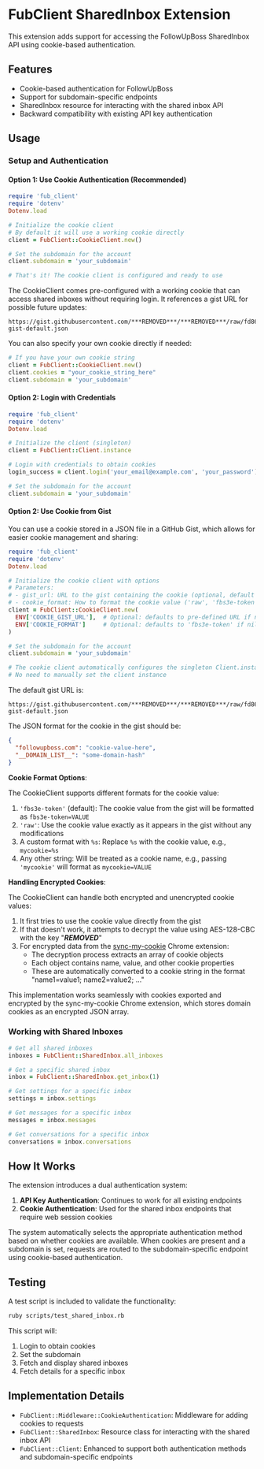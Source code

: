 # FubClient SharedInbox Extension

This extension adds support for accessing the FollowUpBoss SharedInbox API using cookie-based authentication.

## Features

- Cookie-based authentication for FollowUpBoss
- Support for subdomain-specific endpoints 
- SharedInbox resource for interacting with the shared inbox API
- Backward compatibility with existing API key authentication

## Usage

### Setup and Authentication

#### Option 1: Use Cookie Authentication (Recommended)

```ruby
require 'fub_client'
require 'dotenv'
Dotenv.load

# Initialize the cookie client
# By default it will use a working cookie directly
client = FubClient::CookieClient.new()

# Set the subdomain for the account
client.subdomain = 'your_subdomain'

# That's it! The cookie client is configured and ready to use
```

The CookieClient comes pre-configured with a working cookie that can access shared inboxes without requiring login. It references a gist URL for possible future updates:

```
https://gist.githubusercontent.com/***REMOVED***/***REMOVED***/raw/fd866d47dbe218790b81884f12ad7e17bc9fe144/kevast-gist-default.json
```

You can also specify your own cookie directly if needed:

```ruby
# If you have your own cookie string
client = FubClient::CookieClient.new()
client.cookies = "your_cookie_string_here"
client.subdomain = 'your_subdomain'
```

#### Option 2: Login with Credentials

```ruby
require 'fub_client'
require 'dotenv'
Dotenv.load

# Initialize the client (singleton)
client = FubClient::Client.instance

# Login with credentials to obtain cookies
login_success = client.login('your_email@example.com', 'your_password')

# Set the subdomain for the account
client.subdomain = 'your_subdomain'
```

#### Option 2: Use Cookie from Gist

You can use a cookie stored in a JSON file in a GitHub Gist, which allows for easier cookie management and sharing:

```ruby
require 'fub_client'
require 'dotenv'
Dotenv.load

# Initialize the cookie client with options
# Parameters:
# - gist_url: URL to the gist containing the cookie (optional, default provided)
# - cookie_format: How to format the cookie value ('raw', 'fbs3e-token', or custom format)
client = FubClient::CookieClient.new(
  ENV['COOKIE_GIST_URL'],  # Optional: defaults to pre-defined URL if nil
  ENV['COOKIE_FORMAT']     # Optional: defaults to 'fbs3e-token' if nil
)

# Set the subdomain for the account
client.subdomain = 'your_subdomain'

# The cookie client automatically configures the singleton Client.instance
# No need to manually set the client instance
```

The default gist URL is:
```
https://gist.githubusercontent.com/***REMOVED***/***REMOVED***/raw/fd866d47dbe218790b81884f12ad7e17bc9fe144/kevast-gist-default.json
```

The JSON format for the cookie in the gist should be:
```json
{
  "followupboss.com": "cookie-value-here",
  "__DOMAIN_LIST__": "some-domain-hash"
}
```

**Cookie Format Options**:

The CookieClient supports different formats for the cookie value:

1. `'fbs3e-token'` (default): The cookie value from the gist will be formatted as `fbs3e-token=VALUE`
2. `'raw'`: Use the cookie value exactly as it appears in the gist without any modifications
3. A custom format with `%s`: Replace `%s` with the cookie value, e.g., `mycookie=%s`
4. Any other string: Will be treated as a cookie name, e.g., passing `'mycookie'` will format as `mycookie=VALUE`

**Handling Encrypted Cookies**:

The CookieClient can handle both encrypted and unencrypted cookie values:

1. It first tries to use the cookie value directly from the gist
2. If that doesn't work, it attempts to decrypt the value using AES-128-CBC with the key "***REMOVED***"
3. For encrypted data from the [sync-my-cookie](https://github.com/Andiedie/sync-my-cookie) Chrome extension:
   - The decryption process extracts an array of cookie objects
   - Each object contains name, value, and other cookie properties
   - These are automatically converted to a cookie string in the format "name1=value1; name2=value2; ..."

This implementation works seamlessly with cookies exported and encrypted by the sync-my-cookie Chrome extension, which stores domain cookies as an encrypted JSON array.

### Working with Shared Inboxes

```ruby
# Get all shared inboxes
inboxes = FubClient::SharedInbox.all_inboxes

# Get a specific shared inbox
inbox = FubClient::SharedInbox.get_inbox(1)

# Get settings for a specific inbox
settings = inbox.settings

# Get messages for a specific inbox
messages = inbox.messages

# Get conversations for a specific inbox
conversations = inbox.conversations
```

## How It Works

The extension introduces a dual authentication system:

1. **API Key Authentication**: Continues to work for all existing endpoints
2. **Cookie Authentication**: Used for the shared inbox endpoints that require web session cookies

The system automatically selects the appropriate authentication method based on whether cookies are available. When cookies are present and a subdomain is set, requests are routed to the subdomain-specific endpoint using cookie-based authentication.

## Testing

A test script is included to validate the functionality:

```bash
ruby scripts/test_shared_inbox.rb
```

This script will:
1. Login to obtain cookies
2. Set the subdomain
3. Fetch and display shared inboxes
4. Fetch details for a specific inbox

## Implementation Details

- `FubClient::Middleware::CookieAuthentication`: Middleware for adding cookies to requests
- `FubClient::SharedInbox`: Resource class for interacting with the shared inbox API
- `FubClient::Client`: Enhanced to support both authentication methods and subdomain-specific endpoints
